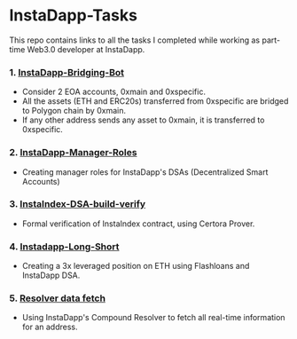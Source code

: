 # InstaDapp-Tasks

This repo contains links to all the tasks I completed while working as part-time Web3.0 developer at InstaDapp.

### 1. <a href="https://github.com/Rushanksavant/InstaDapp-Bridging-Bot" target="_blank"> InstaDapp-Bridging-Bot </a>
  - Consider 2 EOA accounts, 0xmain and 0xspecific.
  - All the assets (ETH and ERC20s) transferred from 0xspecific are bridged to Polygon chain by 0xmain.
  - If any other address sends any asset to 0xmain, it is transferred to 0xspecific.

### 2. <a href="https://github.com/Rushanksavant/InstaDapp-Manager-Roles" target="_blank"> InstaDapp-Manager-Roles </a> 
  - Creating manager roles for InstaDapp's DSAs (Decentralized Smart Accounts)

### 3. <a href="https://github.com/Rushanksavant/InstaIndex-DSA-build-verify" target="_blank"> InstaIndex-DSA-build-verify </a>
  - Formal verification of InstaIndex contract, using Certora Prover.

### 4. <a href="https://github.com/Rushanksavant/Instadapp-Long-Short" target="_blank"> Instadapp-Long-Short </a>
  - Creating a 3x leveraged position on ETH using Flashloans and InstaDapp DSA.

### 5. <a href="https://play.instadapp.io/ZALl6SlUa74Jk4eZa7zUH" target="_blank"> Resolver data fetch </a>
  - Using InstaDapp's Compound Resolver to fetch all real-time information for an address.
